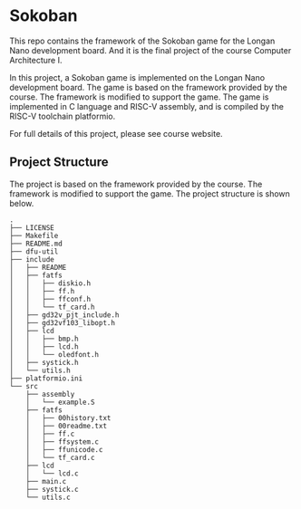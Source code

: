 # Sokoban

This repo contains the framework of the Sokoban game for the Longan Nano development board. And it is the final project of the course Computer Architecture I.

In this project, a Sokoban game is implemented on the Longan Nano development board. The game is based on the framework provided by the course. The framework is modified to support the game. The game is implemented in C language and RISC-V assembly, and is compiled by the RISC-V toolchain platformio.

For full details of this project, please see course website.

## Project Structure

The project is based on the framework provided by the course. The framework is modified to support the game. The project structure is shown below.

```
.
├── LICENSE
├── Makefile
├── README.md
├── dfu-util
├── include
│   ├── README
│   ├── fatfs
│   │   ├── diskio.h
│   │   ├── ff.h
│   │   ├── ffconf.h
│   │   └── tf_card.h
│   ├── gd32v_pjt_include.h
│   ├── gd32vf103_libopt.h
│   ├── lcd
│   │   ├── bmp.h
│   │   ├── lcd.h
│   │   └── oledfont.h
│   ├── systick.h
│   └── utils.h
├── platformio.ini
└── src
    ├── assembly
    │   └── example.S
    ├── fatfs
    │   ├── 00history.txt
    │   ├── 00readme.txt
    │   ├── ff.c
    │   ├── ffsystem.c
    │   ├── ffunicode.c
    │   └── tf_card.c
    ├── lcd
    │   └── lcd.c
    ├── main.c
    ├── systick.c
    └── utils.c
```
